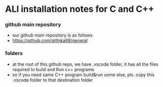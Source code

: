# ALl installation notes for C and C++ 

### github main repository
- our github main repository is as follows
-  https://github.com/githika99/general

### folders
 - at the root of this github repo, we have .vscode folder, it has all the files required to build and Run c++ programs
 - so if you need same C++ program build&run some else, pls. copy this .vscode  folder to that destination folder
